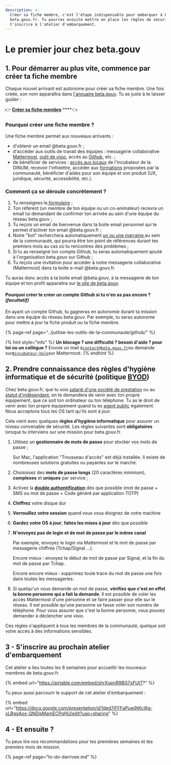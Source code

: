 ```yaml
---
description: >-
  Créer sa fiche membre, c'est l'étape indispensable pour embarquer à bord de
  beta.gouv.fr. Tu pourras ensuite mettre en place les règles de sécurité et
  t'inscrire à l'atelier d'embarquement.
---
```


# Le premier jour chez beta.gouv

## 1. Pour démarrer au plus vite, commence par créer ta fiche membre

Chaque nouvel arrivant est autonome pour créer sa fiche membre. Une fois créée, son nom apparaîtra dans [l'annuaire beta.gouv](https://beta.gouv.fr/communaute/annuaire). Tu as juste à te laisser guider :

👉 [**Créer sa fiche membre**](https://secretariat.incubateur.net/onboarding) ****👈

### Pourquoi créer une fiche membre ?

Une fiche membre permet aux nouveaux arrivants :

* d'obtenir un email @beta.gouv.fr ;
* d'accéder aux outils de travail des équipes : messagerie collaborative [Mattermost](../jutilise-les-outils-de-la-communaute/mattermost/),  [outil de visio](../jutilise-les-outils-de-la-communaute/faire-une-visio/), accès au [Github](../jutilise-les-outils-de-la-communaute/github/), etc. ; 
* de bénéficier de services : [accès aux locaux](../../decouvrir-les-guides-des-autres-incubateurs/incubateur-de-la-dinum/locaux/badge-pour-travailler-a-segur.md) de l'incubateur de la DINUM, recevoir l'infolettre, accéder aux [formations](../se-former/) proposées par la communauté, bénéficier d'aides pour son équipe et son produit \(UX, juridique, sécurité, accessibilité, etc.\).

### Comment ça se déroule concrètement ?

1. Tu renseignes le[ formulaire](https://secretariat.incubateur.net/onboarding) ;
2. Ton référent \(un membre de ton équipe ou un co-animateur\) recevra un email lui demandant de confirmer ton arrivée au sein d'une équipe du réseau beta.gouv ;
3. Tu reçois un email de bienvenue dans ta boite email personnel qui te permet d'activer ton email @beta.gouv.fr ;
4. Notre "bot" recherchera automatiquement [un ou une marraine ](../actions-transverses/marrainage/)au sein de la communauté, qui pourra être ton point de références durant tes premiers mois au cas où tu rencontres des problèmes ;
5. Si tu as renseigné ton compte Github, tu seras automatiquement ajouté à l'organisation beta.gouv sur Github ;
6. Tu reçois une invitation pour accéder à notre messagerie collaborative \(Mattermost\) dans ta boite e-mail @beta.gouv.fr. 

Tu auras donc accès à ta boite email @beta.gouv, à la messagerie de ton équipe et ton profil apparaitra sur [le site de beta.gouv](https://beta.gouv.fr/communaute/).

#### Pourquoi créer te créer un compte Github si tu n'en as pas encore ? _**\(facultatif\)**_

En ayant un compte Github, tu gagneras en autonomie durant ta mission dans une équipe du réseau beta.gouv. Par exemple, tu seras autonome pour mettre à jour ta fiche produit ou ta fiche membre. 

{% page-ref page="../jutilise-les-outils-de-la-communaute/github/" %}

{% hint style="info" %}
**Un blocage ? une difficulté ? besoin d'aide ? pour toi ou un collègue ?** Envoie un mail à[`contact@beta.gouv.fr`](mailto:contact@beta.gouv.Fr)ou demande sur[`#incubateur-help`](https://mattermost.incubateur.net/betagouv/channels/incubateur-help)sur Mattermost. 
{% endhint %}

## 2. Prendre connaissance des règles d'hygiène informatique et de sécurité \(politique [BYOD](https://fr.wikipedia.org/wiki/Bring_your_own_device)\) 

Chez beta.gouv.fr, que tu sois [salarié d'une société de prestation](../recrutement/les-differents-statuts/salaries-des-societes-de-prestation.md) ou au [statut d'indépendant](../recrutement/les-differents-statuts/independants-freelances/), on te demandera de venir avec ton propre équipement, que ce soit ton ordinateur ou ton téléphone. Tu as le droit de venir avec ton propre équipement quand tu es [agent public](../recrutement/les-differents-statuts/fonctionnaires-et-contractuels-de-la-fonction-publique.md) également. Nous acceptons tous les OS tant qu'ils sont à jour.

Cela vient avec quelques **règles d'hygiène informatique** pour assurer un niveau convenable de sécurité. Les règles suivantes sont **obligatoires** lorsque tu interviens sur une mission pour beta.gouv.fr. 

1. Utilisez un **gestionnaire de mots de passe** pour stocker vos mots de passe ; 

   Sur Mac, l'application "Trousseau d'accès" est déjà installée. Il existe de nombreuses solutions gratuites ou payantes sur le marché.

2. Choisissez des **mots de passe longs** \(20 caractères minimum\), **complexes** et **uniques** par service ;
3. Activez la [**double authentification**](https://fr.wikipedia.org/wiki/Double_authentification) dès que possible \(mot de passe + SMS ou mot de passe + Code généré par application TOTP\)
4. **Chiffrez** votre disque dur
5. **Verrouillez votre session** quand vous vous éloignez de votre machine
6. **Gardez votre OS à jour**, **faites les mises à jour** dès que possible
7. **N'envoyez pas de login et de mot de passe par le même canal**

   Par exemple, envoyez le login via Mattermost et le mot de passe par messagerie chiffrée \(Tchap/Signal ...\).

   Encore mieux : envoyez le début de mot de passe par Signal, et la fin du mot de passe par Tchap.

   Encore encore mieux : supprimez toute trace du mot de passe une fois dans toutes les messageries.

8. Si quelqu'un vous demande un mot de passe, **vérifiez que c'est en effet la bonne personne qui a fait la demande**. Il est possible de voler les accès Mattermost d'une personne et se faire passer pour elle sur le réseau. Il est possible qu'une personne se fasse voler son numéro de téléphone. Pour vous assurer que c'est la bonne personne, vous pouvez demander à déclencher une visio.

Ces règles s'appliquent à tous les membres de la communauté, quelque soit votre accès à des informations sensibles.

## 3 - S'inscrire au prochain atelier d'embarquement

Cet atelier a lieu toutes les 6 semaines pour accueillir les nouveaux membres de beta.gouv.fr. 

{% embed url="https://airtable.com/embed/shrXupnR9BG7xFUtT?" %}

Tu peux aussi parcourir le support de cet atelier d'embarquement : 

{% embed url="https://docs.google.com/presentation/d/1ded7iFFFaPuw9tKcj6g-xLBggAox-QNDjsMamECPqHU/edit?usp=sharing" %}

## 4 - Et ensuite ? 

Tu peux lire nos recommandations pour tes premières semaines et tes premiers mois de mission.

{% page-ref page="to-do-darrivee.md" %}

